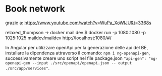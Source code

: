 # Book network

grazie a: https://www.youtube.com/watch?v=WuPa_XoWlJU&t=3368s

relaxed_thompson -> docker mail dev $ docker run -p 1080:1080 -p 1025:1025 maildev/maildev http://localhost:1080/#/

In Angular per utilizzare openApi per la generazione delle api del BE, installare la dipendenza attraverso il comando: 
`npm i ng-openapi-gen`, successivamente creare uno script nel file package.json `"api-gen": "ng-openapi-gen --input ./src/openapi/openapi.json -- output ./src/app/services"`. 
